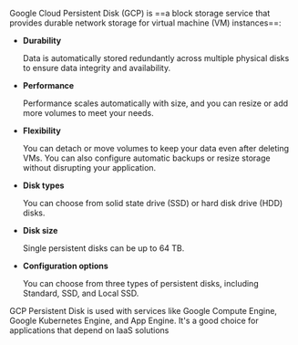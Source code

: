 
Google Cloud Persistent Disk (GCP) is ==a block storage service that provides durable network storage for virtual machine (VM) instances==: 

- **Durability**
    
    Data is automatically stored redundantly across multiple physical disks to ensure data integrity and availability. 
    
- **Performance**
    
    Performance scales automatically with size, and you can resize or add more volumes to meet your needs. 
    
- **Flexibility**
    
    You can detach or move volumes to keep your data even after deleting VMs. You can also configure automatic backups or resize storage without disrupting your application. 
    
- **Disk types**
    
    You can choose from solid state drive (SSD) or hard disk drive (HDD) disks. 
    
- **Disk size**
    
    Single persistent disks can be up to 64 TB. 
    
- **Configuration options**
    
    You can choose from three types of persistent disks, including Standard, SSD, and Local SSD. 
    

GCP Persistent Disk is used with services like Google Compute Engine, Google Kubernetes Engine, and App Engine. It's a good choice for applications that depend on IaaS solutions